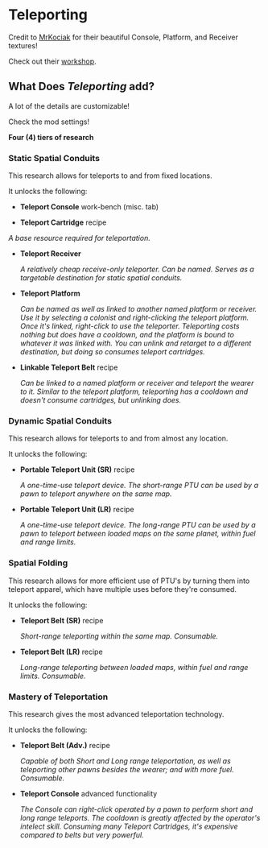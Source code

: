 # Teleporting

Credit to [MrKociak](https://steamcommunity.com/id/TomekMalinaKot) for their beautiful Console, Platform, and Receiver textures!

Check out their [workshop](https://steamcommunity.com/id/TomekMalinaKot/myworkshopfiles/?appid=294100).

## What Does *Teleporting* add?

A lot of the details are customizable!

Check the mod settings!

**Four (4) tiers of research**

### **Static Spatial Conduits**
This research allows for teleports to and from fixed locations.

It unlocks the following:
 - **Teleport Console** work-bench (misc. tab)
 
 - **Teleport Cartridge** recipe
 
  *A base resource required for teleportation.*
 
 - **Teleport Receiver**
 
   *A relatively cheap receive-only teleporter. Can be named. Serves as a targetable destination for static spatial conduits.*
   
 - **Teleport Platform**
 
   *Can be named as well as linked to another named platform or receiver. Use it by selecting a colonist and right-clicking the teleport platform. Once it\'s linked, right-click to use the teleporter. Teleporting costs nothing but does have a cooldown, and the platform is bound to whatever it was linked with. You can unlink and retarget to a different destination, but doing so consumes teleport cartridges.*
   
 - **Linkable Teleport Belt** recipe
 
   *Can be linked to a named platform or receiver and teleport the wearer to it. Similar to the teleport platform, teleporting has a cooldown and doesn't consume cartridges, but unlinking does.*

### **Dynamic Spatial Conduits**
This research allows for teleports to and from almost any location.

It unlocks the following:

  - **Portable Teleport Unit (SR)** recipe
  
    *A one-time-use teleport device. The short-range PTU can be used by a pawn to teleport anywhere on the same map.*
	
  - **Portable Teleport Unit (LR)** recipe
  
    *A one-time-use teleport device. The long-range PTU can be used by a pawn to teleport between loaded maps on the same planet, within fuel and range limits.*

### **Spatial Folding**
This research allows for more efficient use of PTU\'s by turning them into teleport apparel, which have multiple uses before they\'re consumed.

It unlocks the following:

 - **Teleport Belt (SR)** recipe
 
   *Short-range teleporting within the same map. Consumable.*
   
 - **Teleport Belt (LR)** recipe
 
   *Long-range teleporting between loaded maps, within fuel and range limits. Consumable.*

### **Mastery of Teleportation**

This research gives the most advanced teleportation technology.

It unlocks the following:

 - **Teleport Belt (Adv.)** recipe
 
   *Capable of both Short and Long range teleportation, as well as teleporting other pawns besides the wearer; and with more fuel. Consumable.*
   
 - **Teleport Console** advanced functionality
 
   *The Console can right-click operated by a pawn to perform short and long range teleports. The cooldown is greatly affected by the operator\'s intelect skill. Consuming many Teleport Cartridges, it\'s expensive compared to belts but very powerful.*